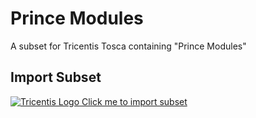 # Prince Modules

A subset for Tricentis Tosca containing "Prince Modules"

## Import Subset

<a href="github-windows:https://github.com/bibliothek/awesome-subsets/raw/master/Prince%20Modules/Prince%20Modules.tsu">![Tricentis Logo](https://tricentis-com-tricentis.netdna-ssl.com/wp-content/uploads/2016/09/Tricentis-Logo-75px.png) Click me to import subset</a>

